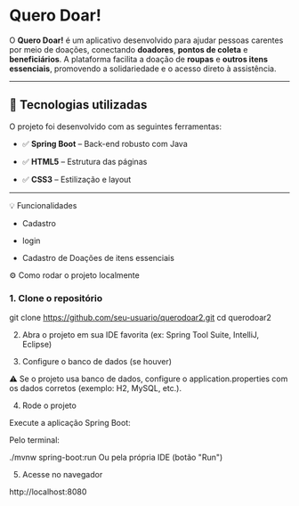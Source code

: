 # Quero Doar!

O **Quero Doar!** é um aplicativo desenvolvido para ajudar pessoas carentes por meio de doações, conectando **doadores**, **pontos de coleta** e **beneficiários**. A plataforma facilita a doação de **roupas** e **outros itens essenciais**, promovendo a solidariedade e o acesso direto à assistência.

---

## 🚀 Tecnologias utilizadas

O projeto foi desenvolvido com as seguintes ferramentas:

- ✅ **Spring Boot** – Back-end robusto com Java
  
- ✅ **HTML5** – Estrutura das páginas
  
- ✅ **CSS3** – Estilização e layout

---

 💡 Funcionalidades

- Cadastro
  
- login
  
- Cadastro de Doações de itens essenciais
  

⚙️ Como rodar o projeto localmente

### 1. Clone o repositório

git clone https://github.com/seu-usuario/querodoar2.git
cd querodoar2

2. Abra o projeto em sua IDE favorita (ex: Spring Tool Suite, IntelliJ, Eclipse)

3. Configure o banco de dados (se houver)

⚠️ Se o projeto usa banco de dados, configure o application.properties com os dados corretos (exemplo: H2, MySQL, etc.).

4. Rode o projeto

Execute a aplicação Spring Boot:

Pelo terminal:


./mvnw spring-boot:run
Ou pela própria IDE (botão "Run")

5. Acesse no navegador

http://localhost:8080

